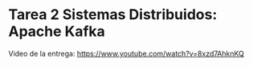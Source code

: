 # Tarea 2 Sistemas Distribuidos: Apache Kafka

Video de la entrega: https://www.youtube.com/watch?v=8xzd7AhknKQ

